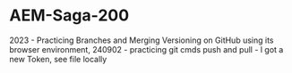 # AEM-Saga-200
2023 - Practicing Branches and Merging Versioning on GitHub using its browser environment,
240902 - practicing git cmds push and pull - l got a new Token, see file locally
